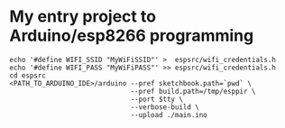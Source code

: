 # My entry project to Arduino/esp8266 programming


    echo '#define WIFI_SSID "MyWiFiSSID"' >  espsrc/wifi_credentials.h
    echo '#define WIFI_PASS "MyWiFiPASS"' >> espsrc/wifi_credentials.h
    cd espsrc
    <PATH_TO_ARDUINO_IDE>/arduino --pref sketchbook.path=`pwd` \
                                  --pref build.path=/tmp/esppir \
                                  --port $tty \
                                  --verbose-build \
                                  --upload ./main.ino

